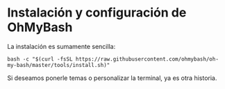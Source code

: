 # Instalación y configuración de OhMyBash
La instalación es sumamente sencilla:
```
bash -c "$(curl -fsSL https://raw.githubusercontent.com/ohmybash/oh-my-bash/master/tools/install.sh)"
```
Si deseamos ponerle temas o personalizar la terminal, ya es otra historia.
